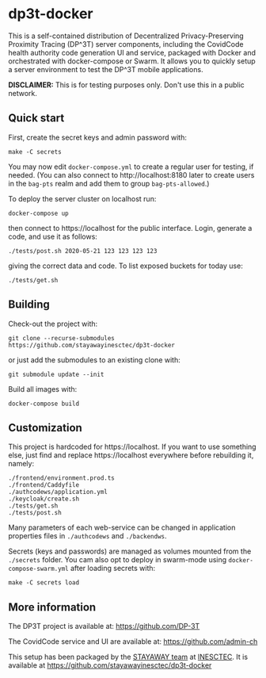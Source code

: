 # dp3t-docker

This is a self-contained distribution of Decentralized Privacy-Preserving Proximity Tracing (DP^3T) server components, including the CovidCode health authority code generation UI and service, packaged with Docker and orchestrated with docker-compose or Swarm. It allows you to quickly setup a server environment to test the DP^3T mobile applications.

**DISCLAIMER:** This is for testing purposes only. Don't use this in a public network.

## Quick start

First, create the secret keys and admin password with:

    make -C secrets

You may now edit `docker-compose.yml` to create a regular user for testing, if needed. (You can also connect to http://localhost:8180 later to create users in the `bag-pts` realm and add them to group `bag-pts-allowed`.)

To deploy the server cluster on localhost run:

    docker-compose up

then connect to https://localhost for the public interface. Login, generate a code, and use it as follows:

    ./tests/post.sh 2020-05-21 123 123 123 123

giving the correct data and code. To list exposed buckets for today use:

    ./tests/get.sh

## Building

Check-out the project with:

    git clone --recurse-submodules https://github.com/stayawayinesctec/dp3t-docker

or just add the submodules to an existing clone with:

    git submodule update --init

Build all images with:

    docker-compose build

## Customization

This project is hardcoded for https://localhost. If you want to use something else, just find and replace https://localhost everywhere before rebuilding it, namely:

    ./frontend/environment.prod.ts
    ./frontend/Caddyfile
    ./authcodews/application.yml
    ./keycloak/create.sh
    ./tests/get.sh
    ./tests/post.sh

Many parameters of each web-service can be changed in application properties files in `./authcodews` and `./backendws`.

Secrets (keys and passwords) are managed as volumes mounted from the `./secrets` folder. You cam also opt to deploy in swarm-mode using `docker-compose-swarm.yml` after loading secrets with:

    make -C secrets load

## More information

The DP3T project is available at: https://github.com/DP-3T

The CovidCode service and UI are available at: https://github.com/admin-ch

This setup has been packaged by the [STAYAWAY team](https://stayaway.inesctec.pt) at [INESCTEC](https://inesctec.pt). It is available at https://github.com/stayawayinesctec/dp3t-docker
